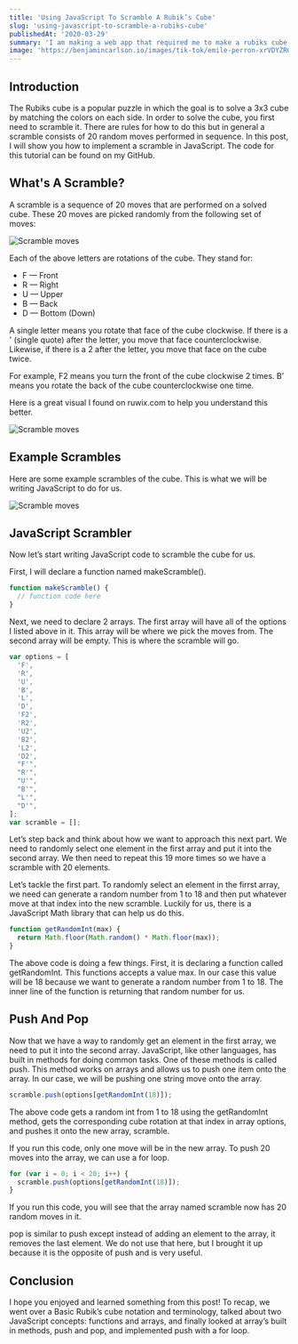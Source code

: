 ```yaml
---
title: 'Using JavaScript To Scramble A Rubik’s Cube'
slug: 'using-javascript-to-scramble-a-rubiks-cube'
publishedAt: '2020-03-29'
summary: 'I am making a web app that required me to make a rubiks cube scramble. I will show you how to implement this algorithm in JavaScript.'
image: 'https://benjamincarlson.io/images/tik-tok/emile-perron-xrVDYZRGdw4-unsplash.jpg'
---
```


## Introduction

The Rubiks cube is a popular puzzle in which the goal is to solve a 3x3 cube by matching the colors on each side. In order to solve the cube, you first need to scramble it. There are rules for how to do this but in general a scramble consists of 20 random moves performed in sequence. In this post, I will show you how to implement a scramble in JavaScript. The code for this tutorial can be found on my GitHub.

## What's A Scramble?

A scramble is a sequence of 20 moves that are performed on a solved cube. These 20 moves are picked randomly from the following set of moves:

![Scramble moves](https://benjamincarlson.io/images/tik-tok/emile-perron-xrVDYZRGdw4-unsplash.jpg)

Each of the above letters are rotations of the cube. They stand for:

- F — Front
- R — Right
- U — Upper
- B — Back
- D — Bottom (Down)

A single letter means you rotate that face of the cube clockwise. If there is a ' (single quote) after the letter, you move that face counterclockwise. Likewise, if there is a 2 after the letter, you move that face on the cube twice.

For example, F2 means you turn the front of the cube clockwise 2 times. B’ means you rotate the back of the cube counterclockwise one time.

Here is a great visual I found on ruwix.com to help you understand this better.

![Scramble moves](https://benjamincarlson.io/images/tik-tok/emile-perron-xrVDYZRGdw4-unsplash.jpg)

## Example Scrambles

Here are some example scrambles of the cube. This is what we will be writing JavaScript to do for us.

![Scramble moves](https://benjamincarlson.io/images/tik-tok/emile-perron-xrVDYZRGdw4-unsplash.jpg)

## JavaScript Scrambler

Now let’s start writing JavaScript code to scramble the cube for us.

First, I will declare a function named makeScramble().

```javascript:main.js
function makeScramble() {
  // function code here
}
```

Next, we need to declare 2 arrays. The first array will have all of the options I listed above in it. This array will be where we pick the moves from. The second array will be empty. This is where the scramble will go.

```javascript
var options = [
  'F',
  'R',
  'U',
  'B',
  'L',
  'D',
  'F2',
  'R2',
  'U2',
  'B2',
  'L2',
  'D2',
  "F'",
  "R'",
  "U'",
  "B'",
  "L'",
  "D'",
];
var scramble = [];
```

Let’s step back and think about how we want to approach this next part. We need to randomly select one element in the first array and put it into the second array. We then need to repeat this 19 more times so we have a scramble with 20 elements.

Let’s tackle the first part. To randomly select an element in the firrst array, we need can generate a random number from 1 to 18 and then put whatever move at that index into the new scramble. Luckily for us, there is a JavaScript Math library that can help us do this.

```javascript
function getRandomInt(max) {
  return Math.floor(Math.random() * Math.floor(max));
}
```

The above code is doing a few things. First, it is declaring a function called getRandomInt. This functions accepts a value max. In our case this value will be 18 because we want to generate a random number from 1 to 18. The inner line of the function is returning that random number for us.

## Push And Pop

Now that we have a way to randomly get an element in the first array, we need to put it into the second array. JavaScript, like other languages, has built in methods for doing common tasks. One of these methods is called push. This method works on arrays and allows us to push one item onto the array. In our case, we will be pushing one string move onto the array.

```javascript
scramble.push(options[getRandomInt(18)]);
```

The above code gets a random int from 1 to 18 using the getRandomInt method, gets the corresponding cube rotation at that index in array options, and pushes it onto the new array, scramble.

If you run this code, only one move will be in the new array. To push 20 moves into the array, we can use a for loop.

```javascript
for (var i = 0; i < 20; i++) {
  scramble.push(options[getRandomInt(18)]);
}
```

If you run this code, you will see that the array named scramble now has 20 random moves in it.

pop is similar to push except instead of adding an element to the array, it removes the last element. We do not use that here, but I brought it up because it is the opposite of push and is very useful.

## Conclusion

I hope you enjoyed and learned something from this post! To recap, we went over a Basic Rubik’s cube notation and terminology, talked about two JavaScript concepts: functions and arrays, and finally looked at array’s built in methods, push and pop, and implemented push with a for loop.
